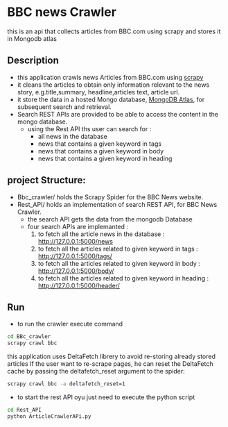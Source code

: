 # BBC news Crawler
this is an api that collects  articles from BBC.com using scrapy and stores it in Mongodb atlas
## Description
- this application crawls news Articles from BBC.com using [scrapy](https://www.scrapy.org)
- it cleans the articles to obtain only information relevant to the news story, e.g.title,summary,  headline,articles text, article url.
- it store the data in a hosted Mongo database, [MongoDB Atlas](https://www.mongodb.com/cloud/atlas), for subsequent search and retrieval. 
- Search REST APIs are provided  to be able to access the content in the mongo database.
    - using the Rest API ths user can search for :
        - all news in the database
        - news that contains a given keyword in tags
        - news that contains a given keyword in body
        - news that contains a given keyword in heading
## project Structure:
- Bbc_crawler/ holds the Scrapy Spider for the BBC News website.
- Rest_API/ holds an implementation of search REST API, for BBC News Crawler.
    - the search API  gets the data from the mongodb Database 
    - four  search APIs are implemanted :
        1. to fetch all the article news in the database  : http://127.0.0.1:5000/news
        2. to fetch all the articles related to given keyword in tags : http://127.0.0.1:5000/tags/<keyword>
        3. to fetch all the articles related to given keyword in body : http://127.0.0.1:5000/body/<keyword>
        4. to fetch all the articles related to given keyword in heading : http://127.0.0.1:5000/header/<keyword>
## Run 
- to run the crawler execute command 
```bash
cd BBc_crawler
scrapy crawl bbc
```
this application uses DeltaFetch librery to avoid re-storing already stored articles
If the user want to re-scrape pages, he can reset the DeltaFetch cache by passing the deltafetch_reset argument to the spider:
```bash
scrapy crawl bbc -a deltafetch_reset=1
```
- to start the rest API  oyu just need to execute the python script

```bash
cd Rest_API
python ArticleCrawlerAPi.py

```

 

